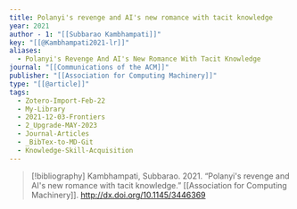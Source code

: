 ```yaml
---
title: Polanyi's revenge and AI's new romance with tacit knowledge
year: 2021
author - 1: "[[Subbarao Kambhampati]]"
key: "[[@Kambhampati2021-lr]]"
aliases:
  - Polanyi's Revenge And AI's New Romance With Tacit Knowledge
journal: "[[Communications of the ACM]]"
publisher: "[[Association for Computing Machinery]]"
type: "[[@article]]"
tags:
  - Zotero-Import-Feb-22
  - My-Library
  - 2021-12-03-Frontiers
  - 2_Upgrade-MAY-2023
  - Journal-Articles
  - _BibTex-to-MD-Git
  - Knowledge-Skill-Acquisition
---
```


> [!bibliography]
> Kambhampati, Subbarao. 2021. “Polanyi's revenge and AI's new romance with tacit knowledge.” [[Association for Computing Machinery]]. http://dx.doi.org/10.1145/3446369